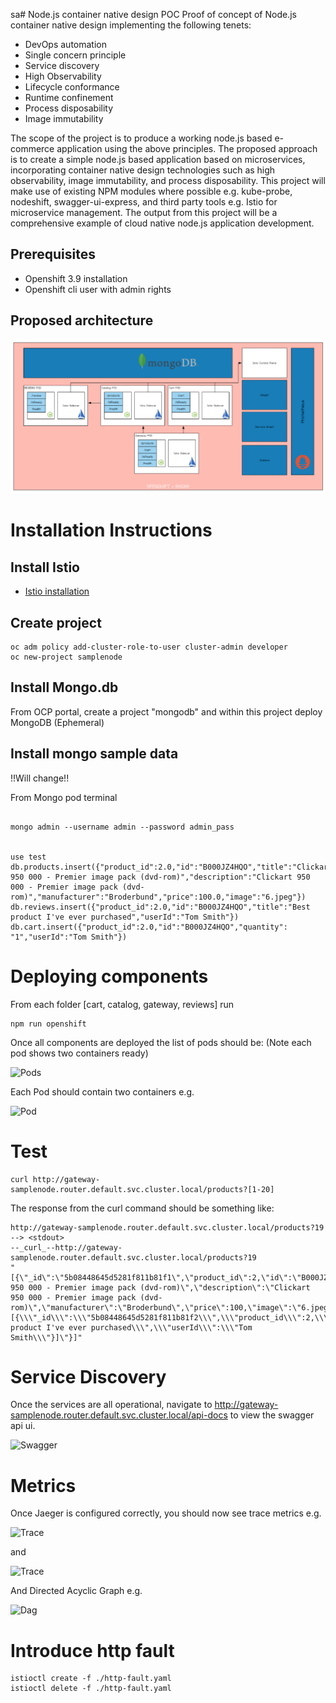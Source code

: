 sa# Node.js container native design POC
Proof of concept of Node.js container native design implementing the following tenets:

* DevOps automation
* Single concern principle
* Service discovery
* High Observability
* Lifecycle conformance
* Runtime confinement
* Process disposability
* Image immutability


The scope of the project is to produce a working node.js based e-commerce application using the above principles.
The proposed approach is to create a simple node.js based application based on microservices, incorporating container native design technologies such as high observability, image immutability, and process disposability.
This project will make use of existing NPM modules where possible e.g. kube-probe, nodeshift, swagger-ui-express, and third party tools e.g. Istio for microservice management.  The output from this project will be a comprehensive example of cloud native node.js application development.

## Prerequisites
* Openshift 3.9 installation
* Openshift cli user with admin rights

## Proposed architecture

![Architecture](/assets/architecture.png)

# Installation Instructions

## Install Istio

* [Istio installation](/istio)

## Create project
```
oc adm policy add-cluster-role-to-user cluster-admin developer
oc new-project samplenode
```

<!-- ## Enable side car injection on per project basis

```
oc label namespace samplenode istio-injection=enabled
``` -->

## Install Mongo.db
From OCP portal, create a project "mongodb" and within this project deploy MongoDB (Ephemeral)

## Install mongo sample data
!!Will change!!

From Mongo pod terminal
```

mongo admin --username admin --password admin_pass


use test
db.products.insert({"product_id":2.0,"id":"B000JZ4HQO","title":"Clickart 950 000 - Premier image pack (dvd-rom)","description":"Clickart 950 000 - Premier image pack (dvd-rom)","manufacturer":"Broderbund","price":100.0,"image":"6.jpeg"})
db.reviews.insert({"product_id":2.0,"id":"B000JZ4HQO","title":"Best product I've ever purchased","userId":"Tom Smith"})
db.cart.insert({"product_id":2.0,"id":"B000JZ4HQO","quantity": "1","userId":"Tom Smith"})
```

# Deploying components 
From each folder [cart, catalog, gateway, reviews] run 


```
npm run openshift
```

Once all components are deployed the list of pods should be: (Note each pod shows two containers ready)

![Pods](/assets/pods.png)

Each Pod should contain two containers e.g.

![Pod](/assets/pod.png)

# Test
```
curl http://gateway-samplenode.router.default.svc.cluster.local/products?[1-20]
```
The response from the curl command should be something like:

```
http://gateway-samplenode.router.default.svc.cluster.local/products?19 --> <stdout>
--_curl_--http://gateway-samplenode.router.default.svc.cluster.local/products?19
"[{\"_id\":\"5b08448645d5281f811b81f1\",\"product_id\":2,\"id\":\"B000JZ4HQO\",\"title\":\"Clickart 950 000 - Premier image pack (dvd-rom)\",\"description\":\"Clickart 950 000 - Premier image pack (dvd-rom)\",\"manufacturer\":\"Broderbund\",\"price\":100,\"image\":\"6.jpeg\",\"reviews\":\"[{\\\"_id\\\":\\\"5b08448645d5281f811b81f2\\\",\\\"product_id\\\":2,\\\"id\\\":\\\"B000JZ4HQO\\\",\\\"title\\\":\\\"Best product I've ever purchased\\\",\\\"userId\\\":\\\"Tom Smith\\\"}]\"}]"
```

# Service Discovery

Once the services are all operational, navigate to http://gateway-samplenode.router.default.svc.cluster.local/api-docs to view the swagger api ui.

![Swagger](/assets/swagger.png)



# Metrics
Once Jaeger is configured correctly, you should now see trace metrics e.g.

![Trace](/assets/trace.png)

and

![Trace](/assets/trace2.png)

And Directed Acyclic Graph e.g.

![Dag](/assets/dag.png)
# Introduce http fault
```
istioctl create -f ./http-fault.yaml
istioctl delete -f ./http-fault.yaml
```